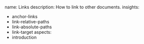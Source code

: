 name: Links
description: How to link to other documents.
insights:
  - anchor-links
  - link-relative-paths
  - link-absolute-paths
  - link-target
aspects:
  - introduction
